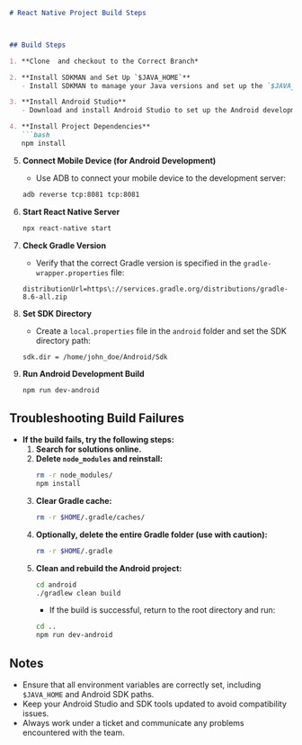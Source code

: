 
```markdown
# React Native Project Build Steps



## Build Steps

1. **Clone  and checkout to the Correct Branch*

2. **Install SDKMAN and Set Up `$JAVA_HOME`**
   - Install SDKMAN to manage your Java versions and set up the `$JAVA_HOME` environment variable.

3. **Install Android Studio**
   - Download and install Android Studio to set up the Android development environment.

4. **Install Project Dependencies**
   ```bash
   npm install
   ```

5. **Connect Mobile Device (for Android Development)**
   - Use ADB to connect your mobile device to the development server:
   ```bash
   adb reverse tcp:8081 tcp:8081
   ```

6. **Start React Native Server**
   ```bash
   npx react-native start
   ```

7. **Check Gradle Version**
   - Verify that the correct Gradle version is specified in the `gradle-wrapper.properties` file:
   ```properties
   distributionUrl=https\://services.gradle.org/distributions/gradle-8.6-all.zip
   ```

8. **Set SDK Directory**
   - Create a `local.properties` file in the `android` folder and set the SDK directory path:
   ```properties
   sdk.dir = /home/john_doe/Android/Sdk
   ```

9. **Run Android Development Build**
   ```bash
   npm run dev-android
   ```

## Troubleshooting Build Failures

- **If the build fails, try the following steps:**
  1. **Search for solutions online.**
  2. **Delete `node_modules` and reinstall:**
     ```bash
     rm -r node_modules/
     npm install
     ```
  3. **Clear Gradle cache:**
     ```bash
     rm -r $HOME/.gradle/caches/
     ```
  4. **Optionally, delete the entire Gradle folder (use with caution):**
     ```bash
     rm -r $HOME/.gradle
     ```
  5. **Clean and rebuild the Android project:**
     ```bash
     cd android
     ./gradlew clean build
     ```
     - If the build is successful, return to the root directory and run:
     ```bash
     cd ..
     npm run dev-android
     ```

## Notes
- Ensure that all environment variables are correctly set, including `$JAVA_HOME` and Android SDK paths.
- Keep your Android Studio and SDK tools updated to avoid compatibility issues.
- Always work under a ticket and communicate any problems encountered with the team.
